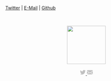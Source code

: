 [Twitter](https://twitter.com/r4v3zn) | [E-Mail](mailto:woo0nise@gmail.com) | [Github](https://github.com/0nise)

<div align="center">
  <br>
  <br>
  <a href="https://www.r4v3zn.com/">
    <img width="120" height="120" src="https://avatars2.githubusercontent.com/u/18393907?s=460&u=bef5bf9477c4038fee23d1cf76fa214a3652ac7c&v=4" />
  </a>
  <br>
  <p>
    <a href="https://twitter.com/r4v3zn">
      <img width="18" height="18" src="https://raw.githubusercontent.com/0nise/0nise/master/imgs/twitter.svg?sanitize=true" />
    </a>
    <a href="mailto:woo0nise@gmail.com">
      <img width="18" height="18" src="https://raw.githubusercontent.com/0nise/0nise/master/imgs/mail.svg?sanitize=true" />
    </a>
  </p>
  <br>
  <br>
</div>